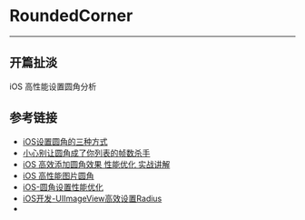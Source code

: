 # RoundedCorner
---
## 开篇扯淡
iOS 高性能设置圆角分析 

## 参考链接
* [iOS设置圆角的三种方式](http://www.cnblogs.com/mafeng/p/5672528.html)
* [小心别让圆角成了你列表的帧数杀手](http://www.cocoachina.com/ios/20150803/12873.html)
* [iOS 高效添加圆角效果 性能优化 实战讲解](http://blog.csdn.net/u012479911/article/details/50772261)
* [iOS 高性能图片圆角](http://blog.csdn.net/gukong/article/details/50615193)
* [iOS-圆角设置性能优化](http://blog.csdn.net/qxuewei/article/details/51602518)
* [iOS开发-UIImageView高效设置Radius](http://www.cnblogs.com/xiaofeixiang/p/5123169.html)
* 
